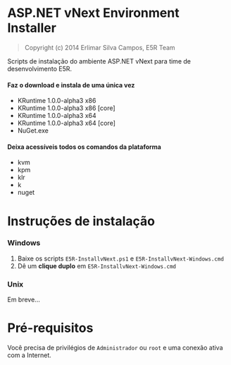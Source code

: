ASP.NET vNext Environment Installer
===================================

> Copyright (c) 2014 Erlimar Silva Campos, E5R Team

Scripts de instalação do ambiente ASP.NET vNext para time de desenvolvimento E5R.

#### Faz o download e instala de uma única vez

  * KRuntime 1.0.0-alpha3 x86
  * KRuntime 1.0.0-alpha3 x86 [core]
  * KRuntime 1.0.0-alpha3 x64
  * KRuntime 1.0.0-alpha3 x64 [core]
  * NuGet.exe

#### Deixa acessíveis todos os comandos da plataforma

  * kvm
  * kpm
  * klr
  * k
  * nuget

# Instruções de instalação

### Windows

1. Baixe os scripts `E5R-InstallvNext.ps1` e `E5R-InstallvNext-Windows.cmd`
2. Dê um __clique duplo__ em `E5R-InstallvNext-Windows.cmd`

### Unix

Em breve...

# Pré-requisitos

Você precisa de privilégios de `Administrador` ou `root` e uma conexão ativa com a Internet.
